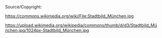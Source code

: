 Source/Copyright:

https://commons.wikimedia.org/wiki/File:Stadtbild_München.jpg

https://upload.wikimedia.org/wikipedia/commons/thumb/d/d3/Stadtbild_München.jpg/1024px-Stadtbild_München.jpg

